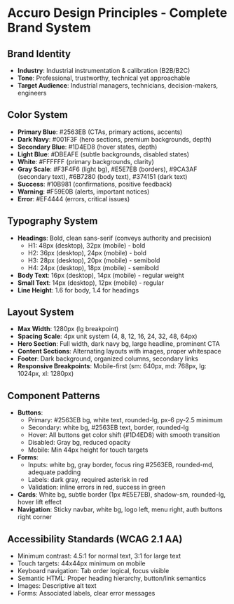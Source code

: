 # Accuro Design Principles - Complete Brand System

## Brand Identity
- **Industry**: Industrial instrumentation & calibration (B2B/B2C)
- **Tone**: Professional, trustworthy, technical yet approachable
- **Target Audience**: Industrial managers, technicians, decision-makers, engineers

## Color System
- **Primary Blue**: #2563EB (CTAs, primary actions, accents)
- **Dark Navy**: #001F3F (hero sections, premium backgrounds, depth)
- **Secondary Blue**: #1D4ED8 (hover states, depth)
- **Light Blue**: #DBEAFE (subtle backgrounds, disabled states)
- **White**: #FFFFFF (primary backgrounds, clarity)
- **Gray Scale**: #F3F4F6 (light bg), #E5E7EB (borders), #9CA3AF (secondary text), #6B7280 (body text), #374151 (dark text)
- **Success**: #10B981 (confirmations, positive feedback)
- **Warning**: #F59E0B (alerts, important notices)
- **Error**: #EF4444 (errors, critical issues)

## Typography System
- **Headings**: Bold, clean sans-serif (conveys authority and precision)
  - H1: 48px (desktop), 32px (mobile) - bold
  - H2: 36px (desktop), 24px (mobile) - bold
  - H3: 28px (desktop), 20px (mobile) - semibold
  - H4: 24px (desktop), 18px (mobile) - semibold
- **Body Text**: 16px (desktop), 14px (mobile) - regular weight
- **Small Text**: 14px (desktop), 12px (mobile) - regular
- **Line Height**: 1.6 for body, 1.4 for headings

## Layout System
- **Max Width**: 1280px (lg breakpoint)
- **Spacing Scale**: 4px unit system (4, 8, 12, 16, 24, 32, 48, 64px)
- **Hero Section**: Full width, dark navy bg, large headline, prominent CTA
- **Content Sections**: Alternating layouts with images, proper whitespace
- **Footer**: Dark background, organized columns, secondary links
- **Responsive Breakpoints**: Mobile-first (sm: 640px, md: 768px, lg: 1024px, xl: 1280px)

## Component Patterns
- **Buttons**:
  - Primary: #2563EB bg, white text, rounded-lg, px-6 py-2.5 minimum
  - Secondary: white bg, #2563EB text, border, rounded-lg
  - Hover: All buttons get color shift (#1D4ED8) with smooth transition
  - Disabled: Gray bg, reduced opacity
  - Mobile: Min 44px height for touch targets
- **Forms**:
  - Inputs: white bg, gray border, focus ring #2563EB, rounded-md, adequate padding
  - Labels: dark gray, required asterisk in red
  - Validation: inline errors in red, success in green
- **Cards**: White bg, subtle border (1px #E5E7EB), shadow-sm, rounded-lg, hover lift effect
- **Navigation**: Sticky navbar, white bg, logo left, menu right, auth buttons right corner

## Accessibility Standards (WCAG 2.1 AA)
- Minimum contrast: 4.5:1 for normal text, 3:1 for large text
- Touch targets: 44x44px minimum on mobile
- Keyboard navigation: Tab order logical, focus visible
- Semantic HTML: Proper heading hierarchy, button/link semantics
- Images: Descriptive alt text
- Forms: Associated labels, clear error messages
